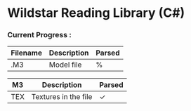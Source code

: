 # Wildstar Reading Library (C#)

### Current Progress : 
| Filename | Description | Parsed |
|----|----|----|
| .M3 | Model file | % |

| M3 | Description | Parsed |
|----|----|----|
| TEX | Textures in the file | ✓ |